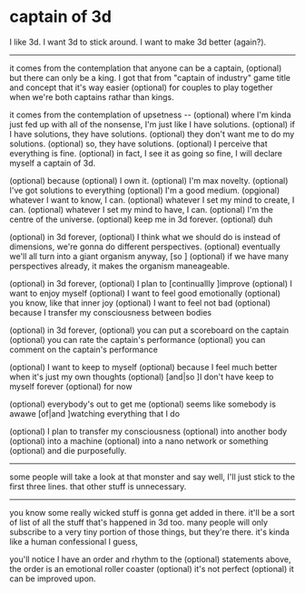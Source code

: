 # captain of 3d

I like 3d. I want 3d to stick around. I want to make 3d better (again?).

---

it comes from the contemplation
    that anyone can be a captain,
    (optional) but there can only be a king.
    I got that from "captain of industry" game title and concept that it's way easier
        (optional) for couples to play together when
        we're both captains rathar than kings.

it comes from the contemplation
    of upsetness --
    (optional) where I'm kinda just fed up with all of the nonsense,
    I'm just like I have solutions.
(optional) if I have solutions, they have solutions.
(optional) they don't want me to do my solutions.
(optional) so, they have solutions.
(optional) I perceive that everything is fine.
(optional) in fact, I see it as going so fine,
I will declare myself a captain of 3d.

(optional) because
    (optional) I own it.
    (optional) I'm max novelty.
    (optional) I've got solutions to everything
    (optional) I'm a good medium.
    (opgional) whatever I want to know, I can.
    (optional) whatever I set my mind to create, I can.
    (optional) whatever I set my mind to have, I can.
    (optional) I'm the centre of the universe.
    (optional) keep me in 3d forever.
        (optional) duh

(optional) in 3d forever,
    (optional) I think what we should do is instead of dimensions, we're gonna do different perspectives.
        (optional) eventually we'll all turn into a giant organism anyway, [so ]
            (optional) if we have many perspectives already, it makes the organism maneageable.

(optional) in 3d forever,
    (optional) I plan to [continuallly ]improve
    (optional) I want to enjoy myself
    (optional) I want to feel good emotionally
        (optional) you know, like that inner joy
    (optional) I want to feel not bad
        (optional) because I transfer my consciousness between bodies

(optional) in 3d forever,
    (optional) you can put a scoreboard on the captain
    (optional) you can rate the captain's performance
    (optional) you can comment on the captain's performance

(optional) I want to keep to myself
    (optional) because I feel much better when it's just my own thoughts
    (optional) [and|so ]I don't have keep to myself forever
    (optional) for now

(optional) everybody's out to get me
(optional) seems like somebody is awawe [of|and ]watching everything that I do

(optional) I plan to transfer my consciousness
    (optional) into another body
    (optional) into a machine
    (optional) into a nano network or something
    (optional) and die purposefully.

---

some people will take a look at that monster and say well, I'll just stick to the first three lines. that other stuff is unnecessary.

---

you know some really wicked stuff
is gonna get added in there.
it'll be a sort of list
of all the stuff that's
happened in 3d too. many
people will only subscribe
to a very tiny portion
of those things, but they're
there. it's kinda like a human
confessional I guess,

you'll notice I have an order and rhythm
to the (optional) statements above,
the order is an emotional roller coaster
    (optional) it's not perfect
    (optional) it can be improved upon.
